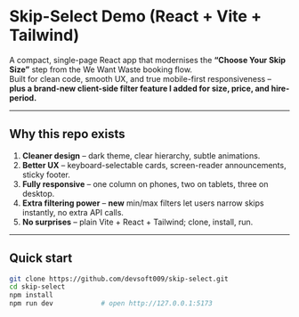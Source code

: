 # Skip-Select Demo (React + Vite + Tailwind)

A compact, single-page React app that modernises the **“Choose Your Skip Size”** step from the We Want Waste booking flow.  
Built for clean code, smooth UX, and true mobile-first responsiveness – **plus a brand-new client-side filter feature I added for size, price, and hire-period.**

---

## Why this repo exists

1. **Cleaner design** – dark theme, clear hierarchy, subtle animations.  
2. **Better UX** – keyboard-selectable cards, screen-reader announcements, sticky footer.  
3. **Fully responsive** – one column on phones, two on tablets, three on desktop.  
4. **Extra filtering power** – **new** min/max filters let users narrow skips instantly, no extra API calls.  
5. **No surprises** – plain Vite + React + Tailwind; clone, install, run.

---

## Quick start

```bash
git clone https://github.com/devsoft009/skip-select.git
cd skip-select
npm install
npm run dev            # open http://127.0.0.1:5173